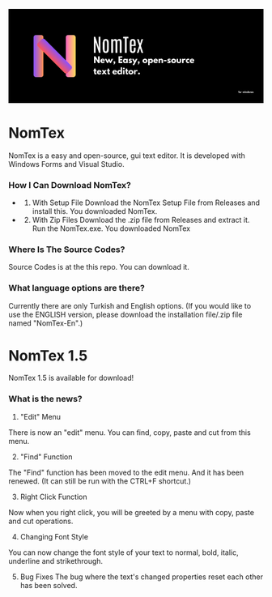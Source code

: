 ![NomTex](./docs/picture-files/NomTex.png)
# NomTex
 NomTex is a easy and open-source, gui text editor. It is developed with Windows Forms and Visual Studio.
 
### How I Can Download NomTex?

 - 1. With Setup File
     Download the NomTex Setup File from Releases
     and install this. You downloaded NomTex.
 - 2. With Zip Files
     Download the .zip file from Releases and extract it.
     Run the NomTex.exe. You downloaded NomTex

### Where Is The Source Codes? 
  Source Codes is at the this repo. You can download it.

### What language options are there?
  Currently there are only Turkish and English options. (If you would like to use the ENGLISH version, please download the installation file/.zip file named "NomTex-En".)

# NomTex 1.5

NomTex 1.5 is available for download!

### What is the news?

1. "Edit" Menu

 There is now an "edit" menu. You can find, copy, paste and cut from this menu.

2. "Find" Function

 The "Find" function has been moved to the edit menu. And it has been renewed. (It can still be run with the CTRL+F shortcut.)

3. Right Click Function

 Now when you right click, you will be greeted by a menu with copy, paste and cut operations.

4. Changing Font Style

 You can now change the font style of your text to normal, bold, italic, underline and strikethrough.

5. Bug Fixes
 The bug where the text's changed properties reset each other has been solved.



